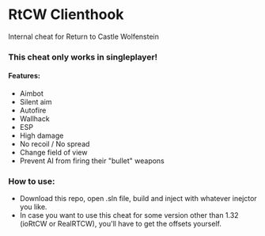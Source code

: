 # RtCW Clienthook
Internal cheat for Return to Castle Wolfenstein

### This cheat only works in singleplayer!
#### Features:
- Aimbot
- Silent aim
- Autofire
- Wallhack
- ESP
- High damage
- No recoil / No spread
- Change field of view
- Prevent AI from firing their "bullet" weapons

### How to use:
- Download this repo, open .sln file, build and inject with whatever inejctor you like.
- In case you want to use this cheat for some version other than 1.32 (ioRtCW or RealRTCW), you'll have to get the offsets yourself.
